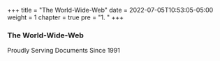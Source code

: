 +++
title = "The World-Wide-Web"
date = 2022-07-05T10:53:05-05:00
weight = 1
chapter = true
pre = "1. "
+++

### The World-Wide-Web

Proudly Serving Documents Since 1991